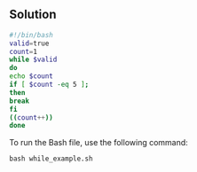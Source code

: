## Solution

```bash
#!/bin/bash  
valid=true  
count=1  
while $valid  
do  
echo $count  
if [ $count -eq 5 ];  
then  
break  
fi  
((count++))  
done
```

To run the Bash file, use the following command:
```
bash while_example.sh
```

